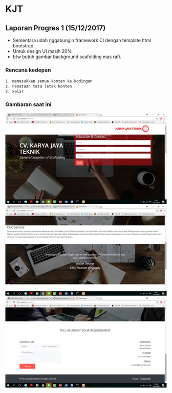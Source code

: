 # KJT

## Laporan Progres 1 (15/12/2017)

- Sementara udah nggabungin framework CI dengan template html bootstrap.
- Untuk design UI masih 20% 
- btw butuh gambar background scafolding mas rafi.

### Rencana kedepan


```
1. memasukkan semua konten ke kodingan
2. Penataan tata letak konten
3. kelar

```

### Gambaran saat ini
![alt text](https://github.com/RIZKYWAHYUS/kjt/blob/master/gambaran/prog1.jpg)
![alt text](https://github.com/RIZKYWAHYUS/kjt/blob/master/gambaran/prog2.jpg)
![alt text](https://github.com/RIZKYWAHYUS/kjt/blob/master/gambaran/prog3.jpg)
